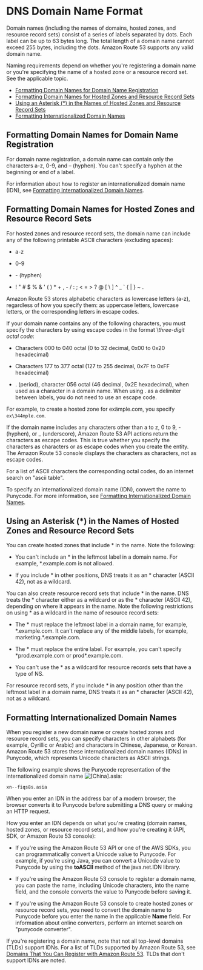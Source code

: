 # DNS Domain Name Format<a name="DomainNameFormat"></a>

Domain names \(including the names of domains, hosted zones, and resource record sets\) consist of a series of labels separated by dots\. Each label can be up to 63 bytes long\. The total length of a domain name cannot exceed 255 bytes, including the dots\. Amazon Route 53 supports any valid domain name\. 

Naming requirements depend on whether you're registering a domain name or you're specifying the name of a hosted zone or a resource record set\. See the applicable topic\.


+ [Formatting Domain Names for Domain Name Registration](#domain-name-format-registration)
+ [Formatting Domain Names for Hosted Zones and Resource Record Sets](#domain-name-format-hosted-zones)
+ [Using an Asterisk \(\*\) in the Names of Hosted Zones and Resource Record Sets](#domain-name-format-asterisk)
+ [Formatting Internationalized Domain Names](#domain-name-format-idns)

## Formatting Domain Names for Domain Name Registration<a name="domain-name-format-registration"></a>

For domain name registration, a domain name can contain only the characters a\-z, 0\-9, and – \(hyphen\)\. You can't specify a hyphen at the beginning or end of a label\.

For information about how to register an internationalized domain name \(IDN\), see [Formatting Internationalized Domain Names](#domain-name-format-idns)\.

## Formatting Domain Names for Hosted Zones and Resource Record Sets<a name="domain-name-format-hosted-zones"></a>

For hosted zones and resource record sets, the domain name can include any of the following printable ASCII characters \(excluding spaces\):

+ a\-z

+ 0\-9

+ \- \(hyphen\)

+ \! " \# $ % & ' \( \) \* \+ , \- / : ; < = > ? @ \[ \\ \] ^ \_ ` \{ | \} \~ \. 

Amazon Route 53 stores alphabetic characters as lowercase letters \(a\-z\), regardless of how you specify them: as uppercase letters, lowercase letters, or the corresponding letters in escape codes\. 

If your domain name contains any of the following characters, you must specify the characters by using escape codes in the format \\*three\-digit octal code*:

+ Characters 000 to 040 octal \(0 to 32 decimal, 0x00 to 0x20 hexadecimal\)

+ Characters 177 to 377 octal \(127 to 255 decimal, 0x7F to 0xFF hexadecimal\)

+ \. \(period\), character 056 octal \(46 decimal, 0x2E hexadecimal\), when used as a character in a domain name\. When using \. as a delimiter between labels, you do not need to use an escape code\.

For example, to create a hosted zone for exämple\.com, you specify `ex\344mple.com`\.

If the domain name includes any characters other than a to z, 0 to 9, \- \(hyphen\), or \_ \(underscore\), Amazon Route 53 API actions return the characters as escape codes\. This is true whether you specify the characters as characters or as escape codes when you create the entity\. The Amazon Route 53 console displays the characters as characters, not as escape codes\.

For a list of ASCII characters the corresponding octal codes, do an internet search on "ascii table"\. 

To specify an internationalized domain name \(IDN\), convert the name to Punycode\. For more information, see [Formatting Internationalized Domain Names](#domain-name-format-idns)\.

## Using an Asterisk \(\*\) in the Names of Hosted Zones and Resource Record Sets<a name="domain-name-format-asterisk"></a>

You can create hosted zones that include \* in the name\. Note the following:

+ You can't include an \* in the leftmost label in a domain name\. For example, \*\.example\.com is not allowed\.

+ If you include \* in other positions, DNS treats it as an \* character \(ASCII 42\), not as a wildcard\.

You can also create resource record sets that include \* in the name\. DNS treats the \* character either as a wildcard or as the \* character \(ASCII 42\), depending on where it appears in the name\. Note the following restrictions on using \* as a wildcard in the name of resource record sets:

+ The \* must replace the leftmost label in a domain name, for example, \*\.example\.com\. It can't replace any of the middle labels, for example, marketing\.\*\.example\.com\.

+ The \* must replace the entire label\. For example, you can't specify \*prod\.example\.com or prod\*\.example\.com\.

+ You can't use the \* as a wildcard for resource records sets that have a type of NS\.

For resource record sets, if you include \* in any position other than the leftmost label in a domain name, DNS treats it as an \* character \(ASCII 42\), not as a wildcard\.

## Formatting Internationalized Domain Names<a name="domain-name-format-idns"></a>

When you register a new domain name or create hosted zones and resource record sets, you can specify characters in other alphabets \(for example, Cyrillic or Arabic\) and characters in Chinese, Japanese, or Korean\. Amazon Route 53 stores these internationalized domain names \(IDNs\) in Punycode, which represents Unicode characters as ASCII strings\.

The following example shows the Punycode representation of the internationalized domain name ![\[China\]](http://docs.aws.amazon.com/Route53/latest/DeveloperGuide/images/china.png)\.asia:

`xn--fiqs8s.asia`

When you enter an IDN in the address bar of a modern browser, the browser converts it to Punycode before submitting a DNS query or making an HTTP request\.

How you enter an IDN depends on what you're creating \(domain names, hosted zones, or resource record sets\), and how you're creating it \(API, SDK, or Amazon Route 53 console\):

+ If you're using the Amazon Route 53 API or one of the AWS SDKs, you can programmatically convert a Unicode value to Punycode\. For example, if you're using Java, you can convert a Unicode value to Punycode by using the **toASCII** method of the java\.net\.IDN library\.

+ If you're using the Amazon Route 53 console to register a domain name, you can paste the name, including Unicode characters, into the name field, and the console converts the value to Punycode before saving it\.

+ If you're using the Amazon Route 53 console to create hosted zones or resource record sets, you need to convert the domain name to Punycode before you enter the name in the applicable **Name** field\. For information about online converters, perform an internet search on "punycode converter"\.

If you're registering a domain name, note that not all top\-level domains \(TLDs\) support IDNs\. For a list of TLDs supported by Amazon Route 53, see [Domains That You Can Register with Amazon Route 53](registrar-tld-list.md)\. TLDs that don't support IDNs are noted\. 